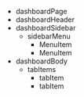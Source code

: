 * dashboardPage
* dashboardHeader  
* dashboardSidebar  
  * sidebarMenu  
     * MenuItem  
     * MenuItem  
* dashboardBody  
  * tabItems  
    * tabItem  
    * tabItem
